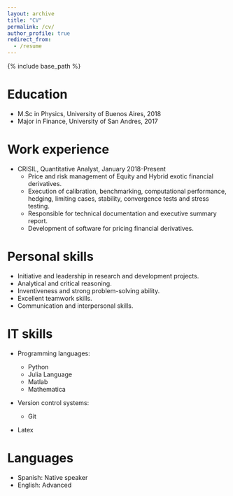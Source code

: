```yaml
---
layout: archive
title: "CV"
permalink: /cv/
author_profile: true
redirect_from:
  - /resume
---
```


{% include base_path %}

Education
======
* M.Sc in Physics, University of Buenos Aires, 2018
* Major in Finance, University of San Andres, 2017


Work experience
======
* CRISIL, Quantitative Analyst, January 2018-Present
  * Price and risk management of Equity and Hybrid exotic financial derivatives.
  * Execution of calibration, benchmarking, computational performance, hedging, limiting cases, stability,
convergence tests and stress testing.
  * Responsible for technical documentation and executive summary report.
  * Development of software for pricing financial derivatives. 

  
Personal skills
======
* Initiative and leadership in research and development projects.
* Analytical and critical reasoning.
* Inventiveness and strong problem-solving ability. 
* Excellent teamwork skills.
* Communication and interpersonal skills.


IT skills
======
* Programming languages: 
  * Python
  * Julia Language
  * Matlab
  * Mathematica

* Version control systems: 
  * Git

* Latex

Languages
======
* Spanish: Native speaker
* English: Advanced

